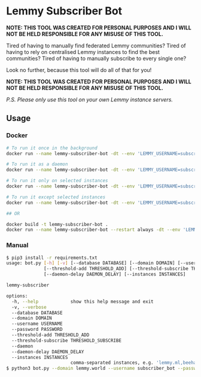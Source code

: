 # Lemmy Subscriber Bot

**NOTE: THIS TOOL WAS CREATED FOR PERSONAL PURPOSES AND I WILL NOT BE HELD RESPONSIBLE FOR ANY MISUSE OF THIS TOOL.**

Tired of having to manually find federated Lemmy communities? Tired of having to rely on centralised Lemmy instances to find the best communities? Tired of having to manually subscribe to every single one?

Look no further, because this tool will do all of that for you!

**NOTE: THIS TOOL WAS CREATED FOR PERSONAL PURPOSES AND I WILL NOT BE HELD RESPONSIBLE FOR ANY MISUSE OF THIS TOOL.**

_P.S. Please only use this tool on your own Lemmy instance servers._

## Usage

### Docker

```bash
# To run it once in the background
docker run --name lemmy-subscriber-bot -dt --env 'LEMMY_USERNAME=subscriber_bot' --env 'LEMMY_PASSWORD=subscriber_bot' --env 'LEMMY_DOMAIN=lemmy.world' lflare/lemmy-subscriber-bot

# To run it as a daemon
docker run --name lemmy-subscriber-bot -dt --env 'LEMMY_USERNAME=subscriber_bot' --env 'LEMMY_PASSWORD=subscriber_bot' --env 'LEMMY_DOMAIN=lemmy.world' --restart always lflare/lemmy-subscriber-bot --daemon

# To run it only on selected instances
docker run --name lemmy-subscriber-bot -dt --env 'LEMMY_USERNAME=subscriber_bot' --env 'LEMMY_PASSWORD=subscriber_bot' --env 'LEMMY_DOMAIN=lemmy.world' --restart always lflare/lemmy-subscriber-bot --instances 'lemmy.ml,beehaw.org'

# To run it except selected instances
docker run --name lemmy-subscriber-bot -dt --env 'LEMMY_USERNAME=subscriber_bot' --env 'LEMMY_PASSWORD=subscriber_bot' --env 'LEMMY_DOMAIN=lemmy.world' --restart always lflare/lemmy-subscriber-bot --instances '!badlemmy.com'

## OR

docker build -t lemmy-subscriber-bot .
docker run --name lemmy-subscriber-bot --restart always -dt --env 'LEMMY_USERNAME=subscriber_bot' --env 'LEMMY_PASSWORD=subscriber_bot' --env 'LEMMY_DOMAIN=lemmy.world' lemmy-subscriber-bot
```

### Manual

```bash
$ pip3 install -r requirements.txt
usage: bot.py [-h] [-v] [--database DATABASE] [--domain DOMAIN] [--username USERNAME] [--password PASSWORD]
              [--threshold-add THRESHOLD_ADD] [--threshold-subscribe THRESHOLD_SUBSCRIBE] [--daemon]
              [--daemon-delay DAEMON_DELAY] [--instances INSTANCES]

lemmy-subscriber

options:
  -h, --help            show this help message and exit
  -v, --verbose
  --database DATABASE
  --domain DOMAIN
  --username USERNAME
  --password PASSWORD
  --threshold-add THRESHOLD_ADD
  --threshold-subscribe THRESHOLD_SUBSCRIBE
  --daemon
  --daemon-delay DAEMON_DELAY
  --instances INSTANCES
                        comma-separated instances, e.g. 'lemmy.ml,beehaw.org'
$ python3 bot.py --domain lemmy.world --username subscriber_bot --password subscriber_bot
```
